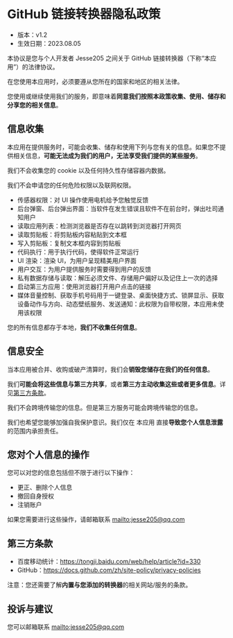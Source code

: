 # GitHub 链接转换器隐私政策

- 版本：v1.2
- 生效日期：2023.08.05

本协议是您与个人开发者 Jesse205 之间关于 GitHub 链接转换器（下称“本应用”）的法律协议。

在您使用本应用时，必须要遵从您所在的国家和地区的相关法律。

您使用或继续使用我们的服务，即意味着**同意我们按照本政策收集、使用、储存和分享您的相关信息**。

## 信息收集

本应用在提供服务时，可能会收集、储存和使用下列与您有关的信息。如果您不提供相关信息，**可能无法成为我们的用户，无法享受我们提供的某些服务**。

我们不会收集您的 cookie 以及任何持久性存储容器内数据。

我们不会申请您的任何危险权限以及联网权限。

- 传感器权限：对 UI 操作使用电机给予您触觉反馈
- 后台弹窗、后台弹出界面：当软件在发生错误且软件不在前台时，弹出吐司通知用户
- 读取应用列表：检测浏览器是否存在以跳转到浏览器打开网页
- 读取剪贴板：将剪贴板内容粘贴到文本框
- 写入剪贴板：复制文本框内容到剪贴板
- 代码执行：用于执行代码，使得软件正常运行
- UI 渲染：渲染 UI，为用户呈现精美用户界面
- 用户交互：为用户提供服务时需要得到用户的反馈
- 私有数据存储与读取：解压必须文件、存储用户偏好以及记住上一次的选择
- 启动第三方应用：使用浏览器打开用户点击的链接
- 媒体音量控制、获取手机号码用于一键登录、桌面快捷方式、锁屏显示、获取设备动作与方向、动态壁纸服务、发送通知：此权限为自带权限，本应用未使用该权限

您的所有信息都存于本地，**我们不收集任何信息**。

## 信息安全

当本应用被合并、收购或破产清算时，我们会**销毁您储存在我们的任何信息**。

我们**可能会将这些信息与第三方共享**，或者**第三方主动收集这些或者更多信息**。详见[第三方条款](#第三方条款)。

我们不会跨境传输您的信息。但是第三方服务可能会跨境传输您的信息。

我们也希望您能够加强自我保护意识。我们仅在 本应用 直接**导致您个人信息泄露**的范围内承担责任。

## 您对个人信息的操作

您可以对您的信息包括但不限于进行以下操作：

- 更正、删除个人信息
- 撤回自身授权
- 注销账户

如果您需要进行这些操作，请邮箱联系 <mailto:jesse205@qq.com>

## 第三方条款

- 百度移动统计：<https://tongji.baidu.com/web/help/article?id=330>
- GitHub：<https://docs.github.com/zh/site-policy/privacy-policies>

注意：您还需要了解**内置与您添加的转换器**的相关网站/服务的条款。

## 投诉与建议

您可以邮箱联系 <mailto:jesse205@qq.com>
